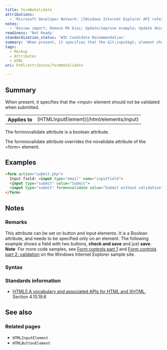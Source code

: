 ```yaml
---
title: formNoValidate
attributions:
  - 'Microsoft Developer Network: [[Windows Internet Explorer API reference](http://msdn.microsoft.com/en-us/library/ie/hh828809%28v=vs.85%29.aspx) Article]'
notes:
  - 'Review import; Remove MS bias; Update/improve example; Update descriptions; Fix lists & compatibility info'
readiness: 'Not Ready'
standardization_status: 'W3C Candidate Recommendation'
summary: 'When present, it specifies that the &lt;input&gt; element should not be validated when submitted.'
tags:
  - Markup
  - Attributes
  - HTML
uri: html/attributes/formNoValidate

---
```

## Summary

When present, it specifies that the &lt;input&gt; element should not be validated when submitted.

<table class="wikitable">
<tr>
<th>
Applies to

</th>
<td>
[HTMLInputElement](/html/elements/input)

</td>
</tr>
</table>
The formnovalidate attribute is a boolean attribute.

The formnovalidate attribute overrides the novalidate attribute of the \<form\> element.

## Examples

``` html
<form action="submit.php">
  Input field: <input type="email" name="inputfield">
  <input type="submit" value="Submit">
  <input type="submit" formnovalidate value="Submit without validation">
</form>
```

## Notes

### Remarks

This attribute can be set on button and input elements. It is a Boolean attribute, and needs to be specified only on an element. The following example shows a field with two buttons, **check and save** and just **save**. **Note**  For more code samples, see [Form controls part 1](http://go.microsoft.com/fwlink/p/?LinkID=251128) and [Form controls part 2: validation](http://go.microsoft.com/fwlink/p/?LinkID=251131) on the Windows Internet Explorer sample site.

### Syntax

### Standards information

-   [HTML5 A vocabulary and associated APIs for HTML and XHTML](http://go.microsoft.com/fwlink/p/?linkid=221374), Section 4.10.19.6

## See also

### Related pages

-   `HTMLInputElement`
-   `HTMLButtonElement`
